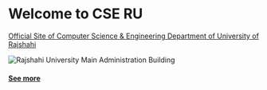 # Welcome to CSE RU

[Official Site of Computer Science & Engineering Department of University of Rajshahi](http://www.ru.ac.bd/cse/)

![Rajshahi University Main Administration Building](http://www.ru.ac.bd/cse/wp-content/uploads/sites/10/2016/09/administration-opt.jpg)

#### [See more](https://github.com/Zannatul-Naim/README-Template/blob/main/CSERU/pictures/pic.md)
